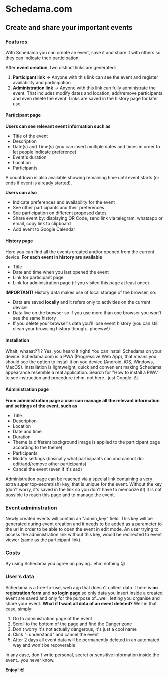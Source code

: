 # Schedama.com #
## Create and share your important events ##

### Features ###
With Schedama you can create an event, save it and share it with others so they can indicate their participation.

After **event creation**, two distinct links are generated:
1. **Participant link**     -> Anyone with this link can see the event and register availability and participation
2. **Administration link**  -> Anyone with this link can fully administrate the event. That includes modify dates and location, add/remove participants and even delete the event.
Links are saved in the history page for later use.


#### Participant page ####
**Users can see relevant event information such as**
- Title of the event
- Description
- Date(s) and Time(s) (you can insert multiple dates and times in order to let people indicate preference)
- Event's duration
- Location
- Participants

A countdown is also available showing remaining time until event starts (or ends if event is already started).

**Users can also**
- Indicate preferences and availability for the event
- See other participants and their preferences
- See participation on different proposed dates
- Share event by: displaying QR Code, send link via telegram, whatsapp or email, copy link to clipboard
- Add event to Google Calendar


#### History page ####
Here you can find all the events created and/or opened from the current device.
**For each event in history are available**
- Title
- Date and time when you last opened the event
- Link for participant page
- Link for administration page (if you visited this page at least once)

**IMPORTANT!** History data makes use of local storage of the browser, so:
- Data are saved **locally** and it refers only to activities on the current device
- Data live on the browser so if you use more than one browser you won't see the same history
- If you delete your browser's data you'll lose event history (you can still clean your browsing history though...pheeww!)

#### Installation ####
Whait, whaaat??!?
Yes, you heard it right! You can install Schedama on your device.
Schedama.com is a PWA (Progressive Web App), that means you should see the option to install it on you device (Android, iOS, Windows, MacOS). Installation is lightweight, quick and convenient making Schedama appearance resemble a real application.
Search for "How to install a PWA" to see instruction and procedure (ehm, not here...just Google it!).

#### Administration page ####
**From administration page a user can manage all the relevant information and settings of the event, such as**
- Title
- Description
- Location
- Date and time
- Duration
- Theme (a different background image is applied to the participant page according to the theme)
- Participants
- Modify settings (basically what participants can and cannot do: edit/add/remove other participants)
- Cancel the event (even if it's sad)

Administration page can be reached via a special link containing a very extra super top-secret(ish) key, that is unique for the event.
Without the key (don't worry, it's saved in the link so you don't have to memorize it!) it is not possible to reach this page and to manage the event.

### Event administration ###
Newly created events will contain an "admin_key" field.
This key will be generated during event creation and it needs to be added as a parameter to the url in order to be able to open the event in edit mode.
An user trying to access the administration link without this key, would be redirected to event viewer (same as the participant link).


### Costs ###
By using Schedama you agree on paying...ehm nothing 😝

### User's data ###
Schedama is a free-to-use, web app that doesn't collect data.
There is **no registration form** and **no login page** so only data you insert inside a created event are saved and only for the purpose of...well, letting you organise and share your event.
**What if I want all data of an event deleted?**
Well in that case, simply: 
1. Go to administration page of the event
2. Scroll to the bottom of the page and find the Danger zone
3. Don't worry it's not actually dangerous, it's just a cool name
4. Click "I understand" and cancel the event
5. After 2 days all event data will be permanently deleted in an automated way and won't be recoverable

In any case, don't write personal, secret or sensitive information inside the event...you never know.

**Enjoy!** 😎